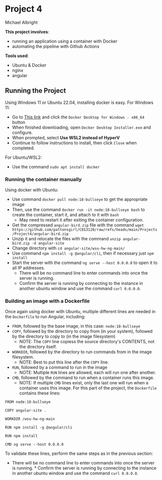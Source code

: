 # Project 4
Michael Albright


**This project involves**:
- running an application using a container with Docker
- automating the pipeline with Github Actions

**Tools used**:
- Ubuntu & Docker
- nginx
- angular

## Running the Project
Using Windows 11 or Ubuntu 22.04, installing docker is easy.
For Windows 11:
* Go to [This link](https://docs.docker.com/desktop/setup/install/windows-install/) and click the `Docker Desktop for Windows - x86_64` button
* When finished downloading, open `Docker Desktop Installer.exe` and configure.
* When prompted, select **Use WSL2 instead of HyperV**
* Continue to follow instructions to install, then click `Close` when completed.

For Ubuntu/WSL2:
* Use the command `sudo apt install docker`

### Running the container manually
Using docker with Ubuntu:
* Use command `docker pull node:18-bullseye` to get the appropriate image
* Then, use the command `docker run -it node:18-bullseye bash` to create the container, start it, and attach to it with `bash`
  * May need to restart it after exiting the container configuration.
* Get the compressed `angular-bird.zip` file with the command `wget https://github.com/pattonsgirl/CEG3120/raw/refs/heads/main/Projects/Project4/angular-bird.zip`
* Unzip it and relocate the files with the command `unzip angular-bird.zip -d angular-site`
* Change directory with `cd angular-site/wsu-hw-ng-main/`
* Use command `npm install -g @angular/cli`, then if necessary just `npm install`
* Start the server with the command `ng serve --host 0.0.0.0` to open it to all IP addresses.
  * There will be no command line to enter commands into once the server is running.
  * Confirm the server is running by connecting to the instance in another ubuntu window and use the command `curl 0.0.0.0`.

### Building an image with a Dockerfile
Once again using docker with Ubuntu, multiple different lines are needed in the `Dockerfile` to run Angular, including:
* `FROM`, followed by the base image, in this case: `node:18-bullseye`
* `COPY`, followed by the directory to copy from (in your system), followed by the directory to copy to (in the image filesystem)
  * NOTE: The `COPY` line copiess the source directory's CONTENTS, not the directory itself.
* `WORKDIR`, followed by the directory to run commands from in the image filesystem.
  * NOTE: Best to put this line after the `COPY` line.
* `RUN`, followed by a command to run in the image
  * NOTE: Multiple `RUN` lines are allowed, each will run one after another.
* `CMD`, followed by the command to run when a container runs this image.
  * NOTE: If multiple `CMD` lines exist, only the last one will run when a container uses this image.
For this part of the project, the `Dockerfile` contains these lines:
```
FROM node:18-bullseye

COPY angular-site .

WORKDIR /wsu-hw-ng-main

RUN npm install -g @angular/cli

RUN npm install

CMD ng serve --host 0.0.0.0
```
To validate these lines, perform the same steps as in the previous section:
  * There will be no command line to enter commands into once the server is running.                                      * Confirm the server is running by connecting to the instance in another ubuntu window and use the command `curl 0.0.0.0`.
